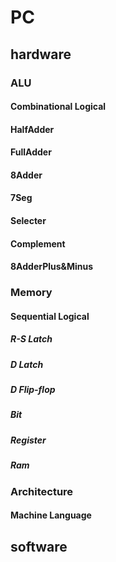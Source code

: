 # PC
## hardware
### ALU
#### Combinational Logical
#### HalfAdder
#### FullAdder
#### 8Adder
#### 7Seg
#### Selecter
#### Complement
#### 8AdderPlus&Minus



### Memory
#### Sequential Logical
##### R-S Latch
##### D Latch
##### D Flip-flop
##### Bit
##### Register
##### Ram

### Architecture
#### Machine Language


## software